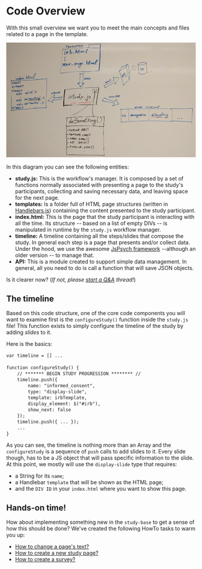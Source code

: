 # Code Overview

With this small overview we want you to meet the main concepts and files related to a page in the template.

![template_coding_overview](img/template-coding-overview.jpg "Template coding overview: in the center the study manager box, which manages the index HTML page to show pages based on a pre-configure timeline.")

In this diagram you can see the following entities:

  * **study.js:** This is the workflow's manager. It is composed by a set of functions normally associated with presenting a page to the study's participants, collecting and saving necessary data, and leaving space for the next page.
  * **templates:** Is a folder full of HTML page structures (written in [Handlebars.js](https://handlebarsjs.com/)) containing the content presented to the study participant.
  * **index.html:** This is the page that the study participant is interacting with all the time. Its structure -- based on a list of empty DIVs -- is manipulated in runtime by the `study.js` workflow manager.
  * **timeline:** A timeline containing all the steps/slides that compose the study. In general each step is a page that presents and/or collect data. Under the hood, we use the awesome [JsPsych framework](https://www.jspsych.org/7.3/overview/timeline/) --although an older version -- to manage that. 
  * **API:** This is a module created to support simple data management. In general, all you need to do is call a function that will save JSON objects.
   
Is it clearer now?
(*If not, please [start a Q&A](https://github.com/labinthewild/LITW-study-templates/discussions/categories/q-a) thread!*)

## The timeline

Based on this code structure, one of the core code components you will want to examine first is the `configureStudy()` function inside the `study.js` file!
This function exists to simply configure the timeline of the study by adding *slides* to it. 

Here is the basics:

```
var timeline = [] ...

function configureStudy() {
    // ******* BEGIN STUDY PROGRESSION ******** //
    timeline.push({
        name: "informed_consent",
        type: "display-slide",
        template: irbTemplate,
        display_element: $("#irb"),
        show_next: false
    });
    timeline.push({ ... });
    ...
}
```

As you can see, the timeline is nothing more than an Array and the `configureStudy` is a sequence of `push` calls to add slides to it.
Every slide though, has to be a JS object that will pass specific information to the slide. At this point, we mostly will use the `display-slide` type that requires:

  * a String for its `name`;
  * a Handlebar `template` that will be shown as the HTML page;
  * and the `DIV ID` in your `index.html` where you want to show this page.


## Hands-on time!

How about implementing something new in the `study-base` to get a sense of how this should be done? 
We've created the following HowTo tasks to warm you up:

  * [How to change a page's text?](3-ChangePageText.md)
  * [How to create a new study page?](4-AddNewPage.md)
  * [How to create a survey?](5-CreateSurvey.md)
